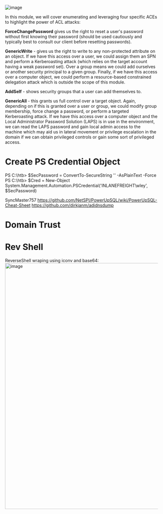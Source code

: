 ![image](https://github.com/user-attachments/assets/188f3428-eafc-479d-8608-003f2f109e94)

In this module, we will cover enumerating and leveraging four specific ACEs to highlight the power of ACL attacks:

 **ForceChangePassword** gives us the right to reset a user's password without first knowing their password (should be used cautiously and typically best to consult our client before resetting passwords).

**GenericWrite** - gives us the right to write to any non-protected attribute on an object. If we have this access over a user, we could assign them an SPN and perform a Kerberoasting attack (which relies on the target account having a weak password set). Over a group means we could add ourselves or another security principal to a given group. Finally, if we have this access over a computer object, we could perform a resource-based constrained delegation attack which is outside the scope of this module.

**AddSelf** - shows security groups that a user can add themselves to.

**GenericAll** - this grants us full control over a target object. Again, depending on if this is granted over a user or group, we could modify group membership, force change a password, or perform a targeted Kerberoasting attack. If we have this access over a computer object and the Local Administrator Password Solution (LAPS) is in use in the environment, we can read the LAPS password and gain local admin access to the machine which may aid us in lateral movement or privilege escalation in the domain if we can obtain privileged controls or gain some sort of privileged access.

# Create PS Credential Object
PS C:\htb> $SecPassword = ConvertTo-SecureString '<PASSWORD HERE>' -AsPlainText -Force
PS C:\htb> $Cred = New-Object System.Management.Automation.PSCredential('INLANEFREIGHT\wley', $SecPassword)

SyncMaster757
https://github.com/NetSPI/PowerUpSQL/wiki/PowerUpSQL-Cheat-Sheet
https://github.com/dirkjanm/adidnsdump

# Domain Trust

# Rev Shell
ReverseShell wraping using iconv and base64:
<img width="1280" height="811" alt="image" src="https://github.com/user-attachments/assets/4e9f697c-205b-41ed-a966-7d9e00eccd97" />

